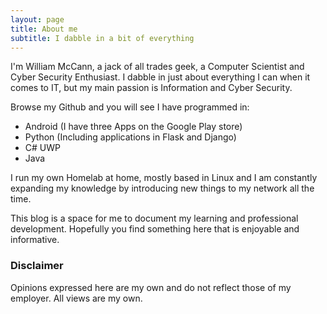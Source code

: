 ```yaml
---
layout: page
title: About me
subtitle: I dabble in a bit of everything
---
```


I'm William McCann, a jack of all trades geek, a Computer Scientist and Cyber Security Enthusiast. I dabble in just about everything I can when it comes to IT, but my main passion is Information and Cyber Security. 

Browse my Github and you will see I have programmed in:

 - Android (I have three Apps on the Google Play store)
 - Python (Including applications in Flask and Django)
 - C# UWP
 - Java

I run my own Homelab at home, mostly based in Linux and I am constantly expanding my knowledge by introducing new things to my network all the time. 

This blog is a space for me to document my learning and professional development. Hopefully you find something here that is enjoyable and informative.

### Disclaimer

Opinions expressed here are my own and do not reflect those of my employer. All views are my own.
